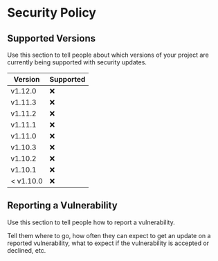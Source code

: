 # Security Policy

## Supported Versions

Use this section to tell people about which versions of your project are
currently being supported with security updates.

| Version | Supported          |
| ------- | ------------------ |
| v1.12.0   | :x:              |
| v1.11.3   | :x:              |
| v1.11.2   | :x:              |
| v1.11.1   | :x:              |
| v1.11.0   | :x:              |
| v1.10.3   | :x:              |
| v1.10.2   | :x:              |
| v1.10.1   | :x:              |
| < v1.10.0   | :x:              |

## Reporting a Vulnerability

Use this section to tell people how to report a vulnerability.

Tell them where to go, how often they can expect to get an update on a
reported vulnerability, what to expect if the vulnerability is accepted or
declined, etc.
